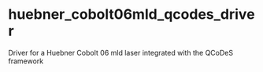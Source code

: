 # huebner_cobolt06mld_qcodes_driver
Driver for a Huebner Cobolt 06 mld laser integrated with the QCoDeS framework

